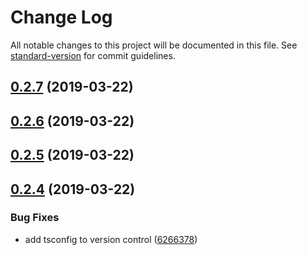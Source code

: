 # Change Log

All notable changes to this project will be documented in this file. See [standard-version](https://github.com/conventional-changelog/standard-version) for commit guidelines.

## [0.2.7](https://github.com/mariosant/react-async-hooks/compare/v0.2.6...v0.2.7) (2019-03-22)



## [0.2.6](https://github.com/mariosant/react-async-hooks/compare/v0.2.5...v0.2.6) (2019-03-22)



## [0.2.5](https://github.com/mariosant/react-async-hooks/compare/v0.2.4...v0.2.5) (2019-03-22)



## [0.2.4](https://github.com/mariosant/react-async-hooks/compare/v0.2.2...v0.2.4) (2019-03-22)


### Bug Fixes

* add tsconfig to version control ([6266378](https://github.com/mariosant/react-async-hooks/commit/6266378))
